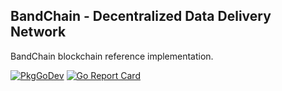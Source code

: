 ## BandChain - Decentralized Data Delivery Network

BandChain blockchain reference implementation.

[![PkgGoDev](https://pkg.go.dev/badge/github.com/bandprotocol/chain)](https://pkg.go.dev/github.com/bandprotocol/chain)
[![Go Report Card](https://goreportcard.com/badge/github.com/bandprotocol/chain)](https://goreportcard.com/report/github.com/bandprotocol/chain)

